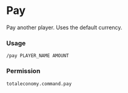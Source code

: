 # Pay

Pay another player. Uses the default currency.

### Usage

```
/pay PLAYER_NAME AMOUNT
```


### Permission

```
totaleconomy.command.pay
```